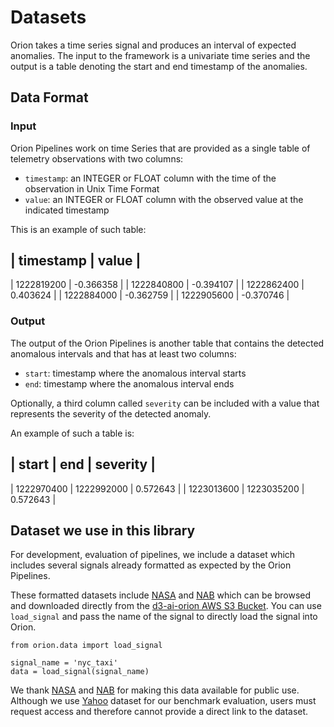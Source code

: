 # Datasets

Orion takes a time series signal and produces an interval of expected anomalies. The input to the framework is a univariate time series and the output is a table denoting the start and end timestamp of the anomalies.

## Data Format

### Input 

Orion Pipelines work on time Series that are provided as a single table of telemetry
observations with two columns:

* ``timestamp``: an INTEGER or FLOAT column with the time of the observation in Unix Time Format
* ``value``: an INTEGER or FLOAT column with the observed value at the indicated timestamp

This is an example of such table:

|  timestamp |     value |
--------------------------
| 1222819200 | -0.366358 |
| 1222840800 | -0.394107 |
| 1222862400 |  0.403624 |
| 1222884000 | -0.362759 |
| 1222905600 | -0.370746 |

### Output

The output of the Orion Pipelines is another table that contains the detected anomalous
intervals and that has at least two columns:

* ``start``: timestamp where the anomalous interval starts
* ``end``: timestamp where the anomalous interval ends

Optionally, a third column called ``severity`` can be included with a value that represents the
severity of the detected anomaly.

An example of such a table is:

|      start |        end | severity |
--------------------------------------
| 1222970400 | 1222992000 | 0.572643 |
| 1223013600 | 1223035200 | 0.572643 |


## Dataset we use in this library

For development, evaluation of pipelines, we include a dataset which includes several signals already formatted as expected by the Orion Pipelines.

These formatted datasets include [NASA](https://github.com/khundman/telemanom) and [NAB](https://github.com/numenta/NAB/tree/master/data) which can be browsed and downloaded directly from the [d3-ai-orion AWS S3 Bucket](https://d3-ai-orion.s3.amazonaws.com/index.html). You can use `load_signal` and pass the name of the signal to directly load the signal into Orion. 

```python3
from orion.data import load_signal

signal_name = 'nyc_taxi'
data = load_signal(signal_name)
```


We thank [NASA](https://github.com/khundman/telemanom) and [NAB](https://github.com/numenta/NAB/tree/master/data) for making this data available for public use. Although we use [Yahoo](https://webscope.sandbox.yahoo.com/catalog.php?datatype=s&did=70) dataset for our benchmark evaluation, users must request access and therefore cannot provide a direct link to the dataset.